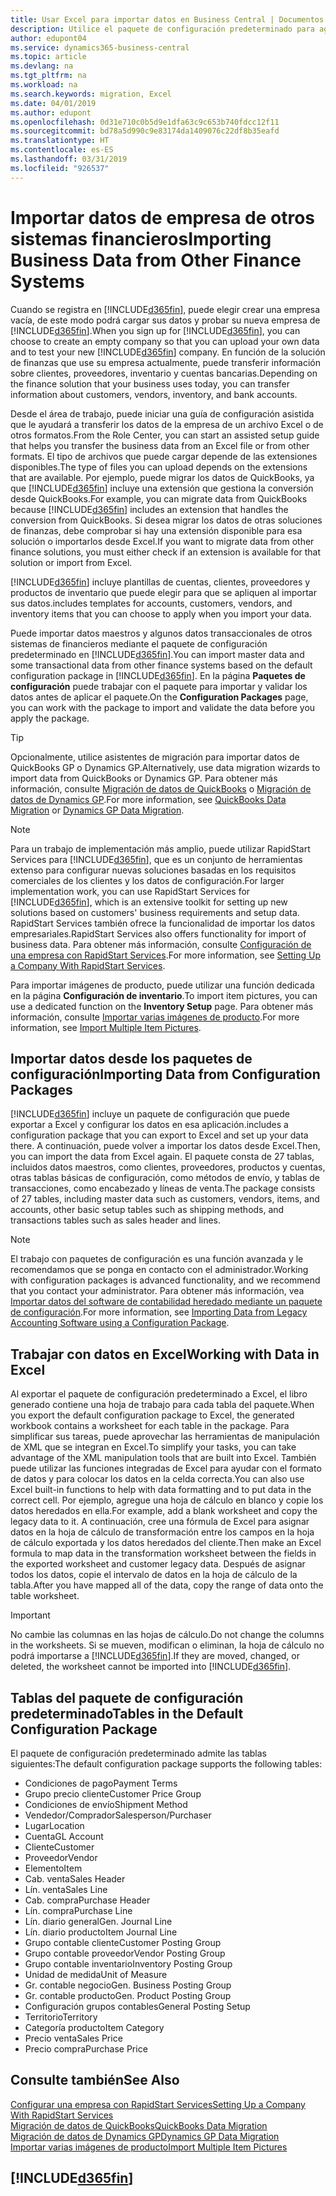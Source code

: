 ```yaml
---
title: Usar Excel para importar datos en Business Central | Documentos de Microsoft
description: Utilice el paquete de configuración predeterminado para agregar datos de cliente en Excel e importar los datos en Business Central.
author: edupont04
ms.service: dynamics365-business-central
ms.topic: article
ms.devlang: na
ms.tgt_pltfrm: na
ms.workload: na
ms.search.keywords: migration, Excel
ms.date: 04/01/2019
ms.author: edupont
ms.openlocfilehash: 0d31e710c0b5d9e1dfa63c9c653b740fdcc12f11
ms.sourcegitcommit: bd78a5d990c9e83174da1409076c22df8b35eafd
ms.translationtype: HT
ms.contentlocale: es-ES
ms.lasthandoff: 03/31/2019
ms.locfileid: "926537"
---
```

# <a name="importing-business-data-from-other-finance-systems"></a><span data-ttu-id="7a965-103">Importar datos de empresa de otros sistemas financieros</span><span class="sxs-lookup"><span data-stu-id="7a965-103">Importing Business Data from Other Finance Systems</span></span>
<span data-ttu-id="7a965-104">Cuando se registra en [!INCLUDE[d365fin](includes/d365fin_md.md)], puede elegir crear una empresa vacía, de este modo podrá cargar sus datos y probar su nueva empresa de [!INCLUDE[d365fin](includes/d365fin_md.md)].</span><span class="sxs-lookup"><span data-stu-id="7a965-104">When you sign up for [!INCLUDE[d365fin](includes/d365fin_md.md)], you can choose to create an empty company so that you can upload your own data and to test your new [!INCLUDE[d365fin](includes/d365fin_md.md)] company.</span></span> <span data-ttu-id="7a965-105">En función de la solución de finanzas que use su empresa actualmente, puede transferir información sobre clientes, proveedores, inventario y cuentas bancarias.</span><span class="sxs-lookup"><span data-stu-id="7a965-105">Depending on the finance solution that your business uses today, you can transfer information about customers, vendors, inventory, and bank accounts.</span></span>  

<span data-ttu-id="7a965-106">Desde el área de trabajo, puede iniciar una guía de configuración asistida que le ayudará a transferir los datos de la empresa de un archivo Excel o de otros formatos.</span><span class="sxs-lookup"><span data-stu-id="7a965-106">From the Role Center, you can start an assisted setup guide that helps you transfer the business data from an Excel file or from other formats.</span></span> <span data-ttu-id="7a965-107">El tipo de archivos que puede cargar depende de las extensiones disponibles.</span><span class="sxs-lookup"><span data-stu-id="7a965-107">The type of files you can upload depends on the extensions that are available.</span></span> <span data-ttu-id="7a965-108">Por ejemplo, puede migrar los datos de QuickBooks, ya que [!INCLUDE[d365fin](includes/d365fin_md.md)] incluye una extensión que gestiona la conversión desde QuickBooks.</span><span class="sxs-lookup"><span data-stu-id="7a965-108">For example, you can migrate data from QuickBooks because [!INCLUDE[d365fin](includes/d365fin_md.md)] includes an extension that handles the conversion from QuickBooks.</span></span> <span data-ttu-id="7a965-109">Si desea migrar los datos de otras soluciones de finanzas, debe comprobar si hay una extensión disponible para esa solución o importarlos desde Excel.</span><span class="sxs-lookup"><span data-stu-id="7a965-109">If you want to migrate data from other finance solutions, you must either check if an extension is available for that solution or import from Excel.</span></span>  

[!INCLUDE[d365fin](includes/d365fin_md.md)] <span data-ttu-id="7a965-110">incluye plantillas de cuentas, clientes, proveedores y productos de inventario que puede elegir para que se apliquen al importar sus datos.</span><span class="sxs-lookup"><span data-stu-id="7a965-110">includes templates for accounts, customers, vendors, and inventory items that you can choose to apply when you import your data.</span></span>

<span data-ttu-id="7a965-111">Puede importar datos maestros y algunos datos transaccionales de otros sistemas de financieros mediante el paquete de configuración predeterminado en [!INCLUDE[d365fin](includes/d365fin_md.md)].</span><span class="sxs-lookup"><span data-stu-id="7a965-111">You can import master data and some transactional data from other finance systems based on the default configuration package in [!INCLUDE[d365fin](includes/d365fin_md.md)].</span></span> <span data-ttu-id="7a965-112">En la página **Paquetes de configuración** puede trabajar con el paquete para importar y validar los datos antes de aplicar el paquete.</span><span class="sxs-lookup"><span data-stu-id="7a965-112">On the **Configuration Packages** page, you can work with the package to import and validate the data before you apply the package.</span></span>  

> [!TIP]  
> <span data-ttu-id="7a965-113">Opcionalmente, utilice asistentes de migración para importar datos de QuickBooks GP o Dynamics GP.</span><span class="sxs-lookup"><span data-stu-id="7a965-113">Alternatively, use data migration wizards to import data from QuickBooks or Dynamics GP.</span></span> <span data-ttu-id="7a965-114">Para obtener más información, consulte [Migración de datos de QuickBooks](ui-extensions-quickbooks-data-migration.md) o [Migración de datos de Dynamics GP](ui-extensions-dynamicsgp-data-migration.md).</span><span class="sxs-lookup"><span data-stu-id="7a965-114">For more information, see [QuickBooks Data Migration](ui-extensions-quickbooks-data-migration.md) or [Dynamics GP Data Migration](ui-extensions-dynamicsgp-data-migration.md).</span></span>

> [!NOTE]  
> <span data-ttu-id="7a965-115">Para un trabajo de implementación más amplio, puede utilizar RapidStart Services para [!INCLUDE[d365fin](includes/d365fin_md.md)], que es un conjunto de herramientas extenso para configurar nuevas soluciones basadas en los requisitos comerciales de los clientes y los datos de configuración.</span><span class="sxs-lookup"><span data-stu-id="7a965-115">For larger implementation work, you can use RapidStart Services for [!INCLUDE[d365fin](includes/d365fin_md.md)], which is an extensive toolkit for setting up new solutions based on customers' business requirements and setup data.</span></span> <span data-ttu-id="7a965-116">RapidStart Services también ofrece la funcionalidad de importar los datos empresariales.</span><span class="sxs-lookup"><span data-stu-id="7a965-116">RapidStart Services also offers functionality for import of business data.</span></span> <span data-ttu-id="7a965-117">Para obtener más información, consulte [Configuración de una empresa con RapidStart Services](admin-set-up-a-company-with-rapidstart.md).</span><span class="sxs-lookup"><span data-stu-id="7a965-117">For more information, see [Setting Up a Company With RapidStart Services](admin-set-up-a-company-with-rapidstart.md).</span></span>

<span data-ttu-id="7a965-118">Para importar imágenes de producto, puede utilizar una función dedicada en la página **Configuración de inventario**.</span><span class="sxs-lookup"><span data-stu-id="7a965-118">To import item pictures, you can use a dedicated function on the **Inventory Setup** page.</span></span> <span data-ttu-id="7a965-119">Para obtener más información, consulte [Importar varias imágenes de producto](inventory-how-import-item-pictures.md).</span><span class="sxs-lookup"><span data-stu-id="7a965-119">For more information, see [Import Multiple Item Pictures](inventory-how-import-item-pictures.md).</span></span>

## <a name="importing-data-from-configuration-packages"></a><span data-ttu-id="7a965-120">Importar datos desde los paquetes de configuración</span><span class="sxs-lookup"><span data-stu-id="7a965-120">Importing Data from Configuration Packages</span></span>
[!INCLUDE[d365fin](includes/d365fin_md.md)] <span data-ttu-id="7a965-121">incluye un paquete de configuración que puede exportar a Excel y configurar los datos en esa aplicación.</span><span class="sxs-lookup"><span data-stu-id="7a965-121">includes a configuration package that you can export to Excel and set up your data there.</span></span> <span data-ttu-id="7a965-122">A continuación, puede volver a importar los datos desde Excel.</span><span class="sxs-lookup"><span data-stu-id="7a965-122">Then, you can import the data from Excel again.</span></span> <span data-ttu-id="7a965-123">El paquete consta de 27 tablas, incluidos datos maestros, como clientes, proveedores, productos y cuentas, otras tablas básicas de configuración, como métodos de envío, y tablas de transacciones, como encabezado y líneas de venta.</span><span class="sxs-lookup"><span data-stu-id="7a965-123">The package consists of 27 tables, including master data such as customers, vendors, items, and accounts, other basic setup tables such as shipping methods, and transactions tables such as sales header and lines.</span></span>  

> [!NOTE]  
>   <span data-ttu-id="7a965-124">El trabajo con paquetes de configuración es una función avanzada y le recomendamos que se ponga en contacto con el administrador.</span><span class="sxs-lookup"><span data-stu-id="7a965-124">Working with configuration packages is advanced functionality, and we recommend that you contact your administrator.</span></span> <span data-ttu-id="7a965-125">Para obtener más información, vea [Importar datos del software de contabilidad heredado mediante un paquete de configuración](across-import-data-configuration-packages.md).</span><span class="sxs-lookup"><span data-stu-id="7a965-125">For more information, see [Importing Data from Legacy Accounting Software using a Configuration Package](across-import-data-configuration-packages.md).</span></span>

## <a name="working-with-data-in-excel"></a><span data-ttu-id="7a965-126">Trabajar con datos en Excel</span><span class="sxs-lookup"><span data-stu-id="7a965-126">Working with Data in Excel</span></span>
<span data-ttu-id="7a965-127">Al exportar el paquete de configuración predeterminado a Excel, el libro generado contiene una hoja de trabajo para cada tabla del paquete.</span><span class="sxs-lookup"><span data-stu-id="7a965-127">When you export the default configuration package to Excel, the generated workbook contains a worksheet for each table in the package.</span></span> <span data-ttu-id="7a965-128">Para simplificar sus tareas, puede aprovechar las herramientas de manipulación de XML que se integran en Excel.</span><span class="sxs-lookup"><span data-stu-id="7a965-128">To simplify your tasks, you can take advantage of the XML manipulation tools that are built into Excel.</span></span> <span data-ttu-id="7a965-129">También puede utilizar las funciones integradas de Excel para ayudar con el formato de datos y para colocar los datos en la celda correcta.</span><span class="sxs-lookup"><span data-stu-id="7a965-129">You can also use Excel built-in functions to help with data formatting and to put data in the correct cell.</span></span> <span data-ttu-id="7a965-130">Por ejemplo, agregue una hoja de cálculo en blanco y copie los datos heredados en ella.</span><span class="sxs-lookup"><span data-stu-id="7a965-130">For example, add a blank worksheet and copy the legacy data to it.</span></span> <span data-ttu-id="7a965-131">A continuación, cree una fórmula de Excel para asignar datos en la hoja de cálculo de transformación entre los campos en la hoja de cálculo exportada y los datos heredados del cliente.</span><span class="sxs-lookup"><span data-stu-id="7a965-131">Then make an Excel formula to map data in the transformation worksheet between the fields in the exported worksheet and customer legacy data.</span></span> <span data-ttu-id="7a965-132">Después de asignar todos los datos, copie el intervalo de datos en la hoja de cálculo de la tabla.</span><span class="sxs-lookup"><span data-stu-id="7a965-132">After you have mapped all of the data, copy the range of data onto the table worksheet.</span></span>  

> [!IMPORTANT]  
>  <span data-ttu-id="7a965-133">No cambie las columnas en las hojas de cálculo.</span><span class="sxs-lookup"><span data-stu-id="7a965-133">Do not change the columns in the worksheets.</span></span> <span data-ttu-id="7a965-134">Si se mueven, modifican o eliminan, la hoja de cálculo no podrá importarse a [!INCLUDE[d365fin](includes/d365fin_md.md)].</span><span class="sxs-lookup"><span data-stu-id="7a965-134">If they are moved, changed, or deleted, the worksheet cannot be imported into [!INCLUDE[d365fin](includes/d365fin_md.md)].</span></span>

## <a name="tables-in-the-default-configuration-package"></a><span data-ttu-id="7a965-135">Tablas del paquete de configuración predeterminado</span><span class="sxs-lookup"><span data-stu-id="7a965-135">Tables in the Default Configuration Package</span></span>
<span data-ttu-id="7a965-136">El paquete de configuración predeterminado admite las tablas siguientes:</span><span class="sxs-lookup"><span data-stu-id="7a965-136">The default configuration package supports the following tables:</span></span>

-   <span data-ttu-id="7a965-137">Condiciones de pago</span><span class="sxs-lookup"><span data-stu-id="7a965-137">Payment Terms</span></span>
-   <span data-ttu-id="7a965-138">Grupo precio cliente</span><span class="sxs-lookup"><span data-stu-id="7a965-138">Customer Price Group</span></span>
-   <span data-ttu-id="7a965-139">Condiciones de envío</span><span class="sxs-lookup"><span data-stu-id="7a965-139">Shipment Method</span></span>
-   <span data-ttu-id="7a965-140">Vendedor/Comprador</span><span class="sxs-lookup"><span data-stu-id="7a965-140">Salesperson/Purchaser</span></span>
-   <span data-ttu-id="7a965-141">Lugar</span><span class="sxs-lookup"><span data-stu-id="7a965-141">Location</span></span>
-   <span data-ttu-id="7a965-142">Cuenta</span><span class="sxs-lookup"><span data-stu-id="7a965-142">GL Account</span></span>
-   <span data-ttu-id="7a965-143">Cliente</span><span class="sxs-lookup"><span data-stu-id="7a965-143">Customer</span></span>
-   <span data-ttu-id="7a965-144">Proveedor</span><span class="sxs-lookup"><span data-stu-id="7a965-144">Vendor</span></span>
-   <span data-ttu-id="7a965-145">Elemento</span><span class="sxs-lookup"><span data-stu-id="7a965-145">Item</span></span>
-   <span data-ttu-id="7a965-146">Cab. venta</span><span class="sxs-lookup"><span data-stu-id="7a965-146">Sales Header</span></span>
-   <span data-ttu-id="7a965-147">Lín. venta</span><span class="sxs-lookup"><span data-stu-id="7a965-147">Sales Line</span></span>
-   <span data-ttu-id="7a965-148">Cab. compra</span><span class="sxs-lookup"><span data-stu-id="7a965-148">Purchase Header</span></span>
-   <span data-ttu-id="7a965-149">Lín. compra</span><span class="sxs-lookup"><span data-stu-id="7a965-149">Purchase Line</span></span>
-   <span data-ttu-id="7a965-150">Lín. diario general</span><span class="sxs-lookup"><span data-stu-id="7a965-150">Gen. Journal Line</span></span>
-   <span data-ttu-id="7a965-151">Lín. diario producto</span><span class="sxs-lookup"><span data-stu-id="7a965-151">Item Journal Line</span></span>
-   <span data-ttu-id="7a965-152">Grupo contable cliente</span><span class="sxs-lookup"><span data-stu-id="7a965-152">Customer Posting Group</span></span>
-   <span data-ttu-id="7a965-153">Grupo contable proveedor</span><span class="sxs-lookup"><span data-stu-id="7a965-153">Vendor Posting Group</span></span>
-   <span data-ttu-id="7a965-154">Grupo contable inventario</span><span class="sxs-lookup"><span data-stu-id="7a965-154">Inventory Posting Group</span></span>
-   <span data-ttu-id="7a965-155">Unidad de medida</span><span class="sxs-lookup"><span data-stu-id="7a965-155">Unit of Measure</span></span>
-   <span data-ttu-id="7a965-156">Gr. contable negocio</span><span class="sxs-lookup"><span data-stu-id="7a965-156">Gen. Business Posting Group</span></span>
-   <span data-ttu-id="7a965-157">Gr. contable producto</span><span class="sxs-lookup"><span data-stu-id="7a965-157">Gen. Product Posting Group</span></span>
-   <span data-ttu-id="7a965-158">Configuración grupos contables</span><span class="sxs-lookup"><span data-stu-id="7a965-158">General Posting Setup</span></span>
-   <span data-ttu-id="7a965-159">Territorio</span><span class="sxs-lookup"><span data-stu-id="7a965-159">Territory</span></span>
-   <span data-ttu-id="7a965-160">Categoría producto</span><span class="sxs-lookup"><span data-stu-id="7a965-160">Item Category</span></span>
-   <span data-ttu-id="7a965-161">Precio venta</span><span class="sxs-lookup"><span data-stu-id="7a965-161">Sales Price</span></span>
-   <span data-ttu-id="7a965-162">Precio compra</span><span class="sxs-lookup"><span data-stu-id="7a965-162">Purchase Price</span></span>

## <a name="see-also"></a><span data-ttu-id="7a965-163">Consulte también</span><span class="sxs-lookup"><span data-stu-id="7a965-163">See Also</span></span>
[<span data-ttu-id="7a965-164">Configurar una empresa con RapidStart Services</span><span class="sxs-lookup"><span data-stu-id="7a965-164">Setting Up a Company With RapidStart Services</span></span>](admin-set-up-a-company-with-rapidstart.md)  
[<span data-ttu-id="7a965-165">Migración de datos de QuickBooks</span><span class="sxs-lookup"><span data-stu-id="7a965-165">QuickBooks Data Migration</span></span>](ui-extensions-quickbooks-data-migration.md)  
[<span data-ttu-id="7a965-166">Migración de datos de Dynamics GP</span><span class="sxs-lookup"><span data-stu-id="7a965-166">Dynamics GP Data Migration</span></span>](ui-extensions-dynamicsgp-data-migration.md)  
[<span data-ttu-id="7a965-167">Importar varias imágenes de producto</span><span class="sxs-lookup"><span data-stu-id="7a965-167">Import Multiple Item Pictures</span></span>](inventory-how-import-item-pictures.md)

## [!INCLUDE[d365fin](includes/free_trial_md.md)]  
